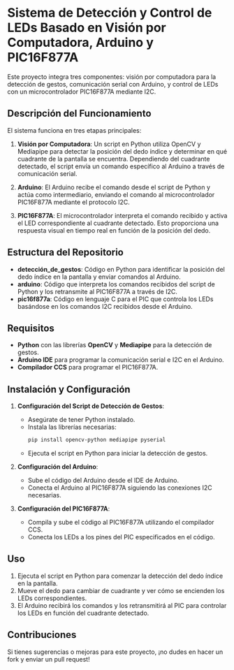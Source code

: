 # Sistema de Detección y Control de LEDs Basado en Visión por Computadora, Arduino y PIC16F877A

Este proyecto integra tres componentes: visión por computadora para la detección de gestos, comunicación serial con Arduino, y control de LEDs con un microcontrolador PIC16F877A mediante I2C.

## Descripción del Funcionamiento

El sistema funciona en tres etapas principales:

1. **Visión por Computadora**: Un script en Python utiliza OpenCV y Mediapipe para detectar la posición del dedo índice y determinar en qué cuadrante de la pantalla se encuentra. Dependiendo del cuadrante detectado, el script envía un comando específico al Arduino a través de comunicación serial.

2. **Arduino**: El Arduino recibe el comando desde el script de Python y actúa como intermediario, enviando el comando al microcontrolador PIC16F877A mediante el protocolo I2C.

3. **PIC16F877A**: El microcontrolador interpreta el comando recibido y activa el LED correspondiente al cuadrante detectado. Esto proporciona una respuesta visual en tiempo real en función de la posición del dedo.

## Estructura del Repositorio

- **detección_de_gestos**: Código en Python para identificar la posición del dedo índice en la pantalla y enviar comandos al Arduino.
- **arduino**: Código que interpreta los comandos recibidos del script de Python y los retransmite al PIC16F877A a través de I2C.
- **pic16f877a**: Código en lenguaje C para el PIC que controla los LEDs basándose en los comandos I2C recibidos desde el Arduino.

## Requisitos

- **Python** con las librerías **OpenCV** y **Mediapipe** para la detección de gestos.
- **Arduino IDE** para programar la comunicación serial e I2C en el Arduino.
- **Compilador CCS** para programar el PIC16F877A.

## Instalación y Configuración

1. **Configuración del Script de Detección de Gestos**:
   - Asegúrate de tener Python instalado.
   - Instala las librerías necesarias:
     ```bash
     pip install opencv-python mediapipe pyserial
     ```
   - Ejecuta el script en Python para iniciar la detección de gestos.

2. **Configuración del Arduino**:
   - Sube el código del Arduino desde el IDE de Arduino.
   - Conecta el Arduino al PIC16F877A siguiendo las conexiones I2C necesarias.

3. **Configuración del PIC16F877A**:
   - Compila y sube el código al PIC16F877A utilizando el compilador CCS.
   - Conecta los LEDs a los pines del PIC especificados en el código.

## Uso

1. Ejecuta el script en Python para comenzar la detección del dedo índice en la pantalla.
2. Mueve el dedo para cambiar de cuadrante y ver cómo se encienden los LEDs correspondientes.
3. El Arduino recibirá los comandos y los retransmitirá al PIC para controlar los LEDs en función del cuadrante detectado.

## Contribuciones

Si tienes sugerencias o mejoras para este proyecto, ¡no dudes en hacer un fork y enviar un pull request!

